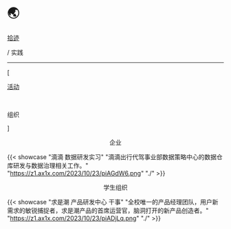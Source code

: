 # 🌏


<div class="nav-tab">
  <a href="../../cages"><p class="not">拾迹</p></a>
  <p class="now">/&nbsp;实践</p>
</div>

---

<div class="nav-tab">
  <p class="bord">[</p>
  <a href="../activity"><p class="not">活动</p></a>&nbsp;
  <p class="now">组织</p>
  <p class="bord">]</p>
</div>

<center><p class="tabtag">企业</p></center>

{{< showcase "滴滴 数据研发实习" "滴滴出行代驾事业部数据策略中心的数据仓库研发与数据治理相关工作。" "https://z1.ax1x.com/2023/10/23/piAGdW6.png" "./" >}}

<center><p class="tabtag">学生组织</p></center>

{{< showcase "求是潮 产品研发中心 干事" "全校唯一的产品经理团队，用户新需求的敏锐捕捉者，求是潮产品的首席运营官，脑洞打开的新产品创造者。" "https://z1.ax1x.com/2023/10/23/piADjLq.png" "./" >}}
